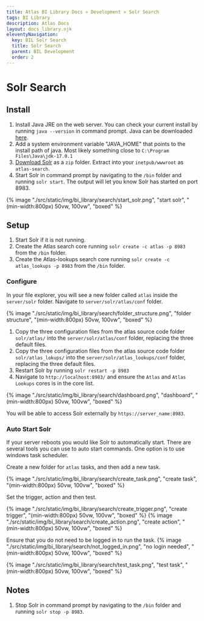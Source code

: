 ```yaml
---
title: Atlas BI Library Docs » Development » Solr Search
tags: BI Library
description: Atlas Docs
layout: docs_library.njk
eleventyNavigation:
  key: BIL Solr Search
  title: Solr Search
  parent: BIL Development
  order: 2
---
```


# Solr Search

## Install

1. Install Java JRE on the web server. You can check your current install by running ``java --version`` in command prompt. Java can be downloaded [here](https://www.oracle.com/java/technologies/downloads/#jdk17-windows).
2. Add a system environment variable "JAVA_HOME" that points to the install path of java. Most likely something close to `C:\Program Files\Java\jdk-17.0.1`
3. [Download Solr](https://solr.apache.org/downloads.html) as a `zip` folder. Extract into your `inetpub/wwwroot` as `atlas-search`.
4. Start Solr in command prompt by navigating to the `/bin` folder and running `solr start`. The output will let you know Solr has started on port 8983.

{% image "./src/static/img/bi_library/search/start_solr.png", "start solr", "(min-width:800px) 50vw, 100vw", "boxed" %}

## Setup

1. Start Solr if it is not running.
2. Create the Atlas search core running `solr create -c atlas -p 8983` from the `/bin` folder.
3. Create the Atlas-lookups search core running `solr create -c atlas_lookups -p 8983` from the `/bin` folder.

### Configure
In your file explorer, you will see a new folder called `atlas` inside the `server/solr` folder. Navigate to `server/solr/atlas/conf` folder.

{% image "./src/static/img/bi_library/search/folder_structure.png", "folder structure", "(min-width:800px) 50vw, 100vw", "boxed" %}

1. Copy the three configuration files from the atlas source code folder `solr/atlas/` into the `server/solr/atlas/conf` folder, replacing the three default files.
2. Copy the three configuration files from the atlas source code folder `solr/atlas_lokups/` into the `server/solr/atlas_lookups/conf` folder, replacing the three default files.
3. Restart Solr by running `solr restart -p 8983`
4. Navigate to `http://localhost:8983/` and ensure the `Atlas` and `Atlas Lookups` cores is in the core list.

{% image "./src/static/img/bi_library/search/dashboard.png", "dashboard", "(min-width:800px) 50vw, 100vw", "boxed" %}

You will be able to access Solr externally by ``https://server_name:8983``.

### Auto Start Solr

If your server reboots you would like Solr to automatically start. There are several tools you can use to auto start commands. One option is to use windows task scheduler.

Create a new folder for `atlas` tasks, and then add a new task.

{% image "./src/static/img/bi_library/search/create_task.png", "create task", "(min-width:800px) 50vw, 100vw", "boxed" %}

Set the trigger, action and then test.

{% image "./src/static/img/bi_library/search/create_trigger.png", "create trigger", "(min-width:800px) 50vw, 100vw", "boxed" %}
{% image "./src/static/img/bi_library/search/create_action.png", "create action", "(min-width:800px) 50vw, 100vw", "boxed" %}

Ensure that you do not need to be logged in to run the task.
{% image "./src/static/img/bi_library/search/not_logged_in.png", "no login needed", "(min-width:800px) 50vw, 100vw", "boxed" %}

{% image "./src/static/img/bi_library/search/test_task.png", "test task", "(min-width:800px) 50vw, 100vw", "boxed" %}



## Notes

1. Stop Solr in command prompt by navigating to the `/bin` folder and running `solr stop -p 8983`.
